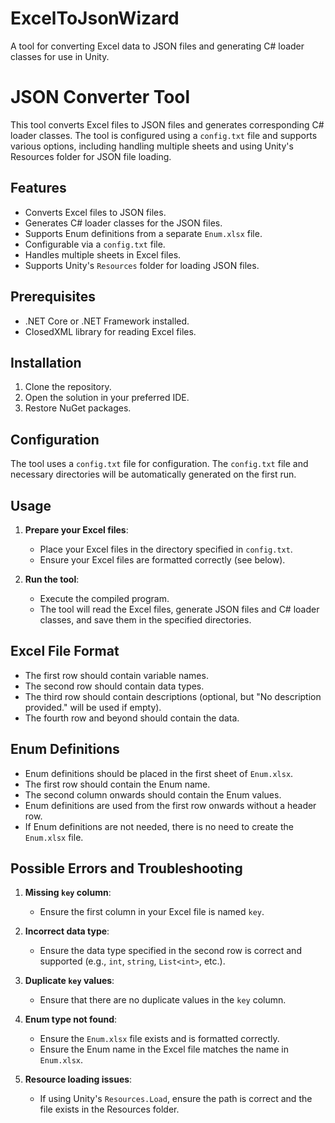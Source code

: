 # ExcelToJsonWizard
A tool for converting Excel data to JSON files and generating C# loader classes for use in Unity.

# JSON Converter Tool

This tool converts Excel files to JSON files and generates corresponding C# loader classes. The tool is configured using a `config.txt` file and supports various options, including handling multiple sheets and using Unity's Resources folder for JSON file loading.

## Features
- Converts Excel files to JSON files.
- Generates C# loader classes for the JSON files.
- Supports Enum definitions from a separate `Enum.xlsx` file.
- Configurable via a `config.txt` file.
- Handles multiple sheets in Excel files.
- Supports Unity's `Resources` folder for loading JSON files.

## Prerequisites
- .NET Core or .NET Framework installed.
- ClosedXML library for reading Excel files.

## Installation
1. Clone the repository.
2. Open the solution in your preferred IDE.
3. Restore NuGet packages.

## Configuration
The tool uses a `config.txt` file for configuration. The `config.txt` file and necessary directories will be automatically generated on the first run.

## Usage
1. **Prepare your Excel files**:
   - Place your Excel files in the directory specified in `config.txt`.
   - Ensure your Excel files are formatted correctly (see below).

2. **Run the tool**:
   - Execute the compiled program.
   - The tool will read the Excel files, generate JSON files and C# loader classes, and save them in the specified directories.

## Excel File Format
- The first row should contain variable names.
- The second row should contain data types.
- The third row should contain descriptions (optional, but "No description provided." will be used if empty).
- The fourth row and beyond should contain the data.

## Enum Definitions
- Enum definitions should be placed in the first sheet of `Enum.xlsx`.
- The first row should contain the Enum name.
- The second column onwards should contain the Enum values.
- Enum definitions are used from the first row onwards without a header row.
- If Enum definitions are not needed, there is no need to create the `Enum.xlsx` file.

## Possible Errors and Troubleshooting
1. **Missing `key` column**:
   - Ensure the first column in your Excel file is named `key`.

2. **Incorrect data type**:
   - Ensure the data type specified in the second row is correct and supported (e.g., `int`, `string`, `List<int>`, etc.).

3. **Duplicate `key` values**:
   - Ensure that there are no duplicate values in the `key` column.

4. **Enum type not found**:
   - Ensure the `Enum.xlsx` file exists and is formatted correctly.
   - Ensure the Enum name in the Excel file matches the name in `Enum.xlsx`.

5. **Resource loading issues**:
   - If using Unity's `Resources.Load`, ensure the path is correct and the file exists in the Resources folder.
